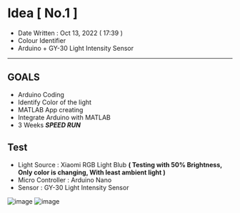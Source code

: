 # Idea [ No.1 ]
- Date Written : Oct 13, 2022 ( 17:39 )
- Colour Identifier 
- Arduino + GY-30 Light Intensity Sensor

* * *

## GOALS
- Arduino Coding
- Identify Color of the light
- MATLAB App creating
- Integrate Arduino with MATLAB
- 3 Weeks ***SPEED RUN***

## Test
- Light Source     : Xiaomi RGB Light Blub   **( Testing with 50% Brightness, Only color is changing, With least ambient light )**
- Micro Controller : Arduino Nano
- Sensor           : GY-30 Light Intensity Sensor

![image](https://user-images.githubusercontent.com/109336369/195576690-99d8ba17-a8eb-4f2a-98e4-c14c48b8012f.png)
![image](https://user-images.githubusercontent.com/109336369/195576744-92ef8d92-5f4d-4adb-ba45-c22591badcb9.png)




